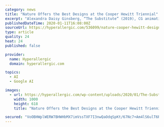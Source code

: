 ```yaml
---
category: news
title: "Nature Offers the Best Designs at the Cooper Hewitt Triennial"
excerpt: "Alexandra Daisy Ginsberg, “The Substitute” (2019), CG animation and visualization of the extinct male northern white rhino created by The Mill, with behavior based on research by DeepMind The most indelible image in Nature — Cooper Hewitt Design Triennial with Cube Design Museum is of a CGI rhinoceros nosing around an empty virtual room ..."
publishedDateTime: 2020-01-11T16:08:00Z
sourceUrl: https://hyperallergic.com/536099/nature-cooper-hewitt-design-triennial-with-cube-design-museum/
type: article
quality: 24
heat: 24
published: false

provider:
  name: Hyperallergic
  domain: hyperallergic.com

topics:
  - AI
  - Google AI

images:
  - url: https://hyperallergic.com/wp-content/uploads/2020/01/The-Substitute_ADGinsberg_Print_fHOME.jpg
    width: 1000
    height: 618
    title: "Nature Offers the Best Designs at the Cooper Hewitt Triennial"

secured: "VoOBHWplWERW7BHWHbMX7imVssTXF7I3nwQaOdqSpKt/67Nc7+Am4lS6ulT6RT5KOW+RAuavpaaLY5digvaEKGHnH1F+xArKHHrvxDWjmLv7iXWUxaNIwhWEbttjQryUc0DtXmGCnXb0d710EZ7SpJ/3fqUgZ/E7P1SJiShfAQ401BL/reudkmLc4wFq3o47PVzCCuMw1hZoTEJ4asuQR5NGK4D3VdHSzFhDRVHmPP/A/MP4BAyIYjxwzPajPeBWWvNfu31ATEhSkUNWs7bFj4m9LPs/rdlhV8M9ipuXhdo=;Y3bjyDBZyEDwa2sEYMWgFQ=="
---
```


